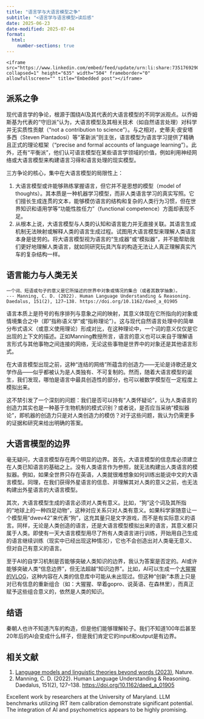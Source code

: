 ```yaml
---
title: "语言学与大语言模型之争"
subtitle: "<语言学与语言模型>读后感"
date: 2025-06-23
date-modified: 2025-07-04
format: 
  html:
    number-sections: true
---
```


```{=html}
<iframe src="https://www.linkedin.com/embed/feed/update/urn:li:share:7351769290015993856?collapsed=1" height="635" width="504" frameborder="0" allowfullscreen="" title="Embedded post"></iframe>
```

## 派系之争

现代语言学的争论，根源于围绕AI及其代表的大语言模型的不同学派观点。以乔姆斯基为代表的“守旧派”认为，大语言模型及其相关技术（如自然语言处理）对科学并无实质性贡献（“not a contribution to science”）。与之相对，史蒂夫·皮安塔多西（Steven Piantadosi）等“革新派”则主张，语言模型为语言学习提供了精确且正式的理论框架（“precise and formal accounts of language learning”）。此外，还有“平衡派”，他们认可语言模型在某些语言学领域的价值，例如利用神经网络或大语言模型来构建语言习得和语言处理的现实模型。

三方争论的核心，集中在大语言模型的局限性上：

1. 大语言模型或许能够熟练掌握语言，但它并不是思想的模型（model of thoughts）。其本质是一种机器学习模型，而非人类语言学习的真实写照。它们擅长生成连贯的文本，能够模仿语言的结构和复杂的人类行为习惯，但在世界知识和语用学等“功能性胜任力”（functional competence）方面却表现不足。
2. 从根本上说，大语言模型与人类的认知和语言能力并无直接关联。其语言生成机制无法映射或解释人类的语言生成过程。试图用大语言模型来理解人类语言本身是徒劳的。将大语言模型视为语言的“生成器”或“模拟器”，并不能帮助我们更好地理解人类语言，就如同研究玩具汽车的构造无法让人真正理解真实汽车的复杂结构一样。

## 语言能力与人类无关

```rmdquote
一个词、短语或句子的意义是它所描述的世界中对象或情况的集合（或者其数学抽象）。
--- Manning, C. D. (2022). Human Language Understanding & Reasoning. Daedalus, 151(2), 127–138. https://doi.org/10.1162/daed_a_01905
```

语言本质上是符号的有序排列与意象之间的映射，其意义体现在它所指向的对象或情境集合之中（即“指称语义学”或“指称理论”）。这与现代自然语言处理中的简单分布式语义（或意义使用理论）形成对比，在这种理论中，一个词的意义仅仅是它出现的上下文的描述。正如Manning教授所言，语言的意义也可以来自于理解语言形式与其他事物之间连接的网络，无论这些事物是世界中的对象还是其他语言形式。

在大语言模型出现之前，这种“连结的网络”所蕴含的创造力——无论是诗歌还是文学作品——似乎都被认为是人类独有、不可复制的。然而，随着大语言模型的诞生，我们发现，哪怕是语言中最具创造性的部分，也可以被数学模型在一定程度上模拟出来。

这不禁引发了一个深刻的问题：我们是否可以持有“人类怀疑论”，认为人类语言的创造力其实也是一种基于生物机制的模式识别？或者说，是否应当采纳“模拟器论”，即机器的创造力只是对人类创造力的模仿？对于这些问题，我认为仍需更多的证据和研究来给出明确的答案。

## 大语言模型的边界

毫无疑问，大语言模型存在两个明显的边界。首先，大语言模型的信息库必须建立在人类已知语言的基础之上。没有人类语言作为参照，就无法构建出人类语言的模拟器。例如，如果全世界只存在英语，人类就很难想象如何训练出能说中文的大语言模型。同理，在我们获得外星语言的信息、并理解其对人类的意义之前，也无法构建出外星语言的大语言模型。

其次，大语言模型生成的语言必须对人类有意义。比如，“狗”这个词及其所指的“地球上的一种四足动物”，这种对应关系只对人类有意义。如果科学家随意让一个模型用“dwev42”来代表“狗”，这充其量只是文字游戏，而不是有实际意义的语言。同样，无论是人类创造的语言，还是大语言模型模拟出来的语言，其意义都只属于人类。即使有一天大语言模型用尽了所有人类语言进行训练，开始用自己生成的语言继续训练（现实中已经出现这种情况），它也不会创造出对人类毫无意义、但对自己有意义的语言。

至于AI的自学习机制是否能够突破人类知识的边界，我认为答案是否定的。AI或许能够突破人类“信息边界”，但无法超越“知识边界”。比如，AI可以生成一个[大猩猩的VLOG](https://www.bilibili.com/video/BV1SzTQzAEDK/?spm_id_from=..search-card.all.click)，这种内容在人类的信息库中可能从未出现过。但这种“创新”本质上只是对已有信息的重新组合（如：大猩猩、举着gopro、说英语、在森林里），而真正赋予这些组合意义的，依然是人类的知识。

## 结语

秦朝人也许不知道汽车的构造，但是他们能够理解轮子。我们不知道100年后甚至20年后的AI会变成什么样子，但是我们肯定它的input和output是有边界。

## 相关文献

1. [Language models and linguistic theories beyond words (2023)](https://www.nature.com/articles/s42256-023-00703-8), Nature.
2. Manning, C. D. (2022). Human Language Understanding & Reasoning. Daedalus, 151(2), 127–138. https://doi.org/10.1162/daed_a_01905

Excellent work by researchers at the University of Maryland. LLM benchmarks utilizing IRT item calibration demonstrate significant potential. The integration of AI and psychometrics appears to be highly promising.